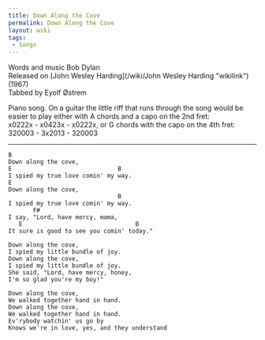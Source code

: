 ```yaml
---
title: Down Along the Cove
permalink: Down Along the Cove
layout: wiki
tags:
 - Songs
---
```


Words and music Bob Dylan  
Released on [John Wesley Harding](/wiki/John Wesley Harding "wikilink")
(1967)  
Tabbed by Eyolf Østrem

Piano song. On a guitar the little riff that runs through the song would
be easier to play either with A chords and a capo on the 2nd fret:  
x0222x - x0423x - x0222x, or G chords with the capo on the 4th fret:  
320003 - 3x2013 - 320003

* * * * *

    B
    Down along the cove,
    E                              B
    I spied my true love comin' my way.
    E
    Down along the cove,
                                   B
    I spied my true love comin' my way.
           F#
    I say, "Lord, have mercy, mama,
       E                                B
    It sure is good to see you comin' today."

    Down along the cove,
    I spied my little bundle of joy.
    Down along the cove,
    I spied my little bundle of joy.
    She said, "Lord, have mercy, honey,
    I'm so glad you're my boy!"

    Down along the cove,
    We walked together hand in hand.
    Down along the cove,
    We walked together hand in hand.
    Ev'rybody watchin' us go by
    Knows we're in love, yes, and they understand

